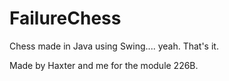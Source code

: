 # FailureChess

Chess made in Java using Swing.... yeah. That's it.



Made by Haxter and me for the module 226B.
